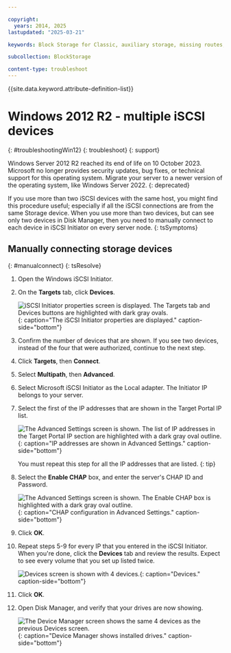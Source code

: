 ```yaml
---

copyright:
  years: 2014, 2025
lastupdated: "2025-03-21"

keywords: Block Storage for Classic, auxiliary storage, missing routes, mpio, multipath, windows, troubleshooting

subcollection: BlockStorage

content-type: troubleshoot
---
```

{{site.data.keyword.attribute-definition-list}}

# Windows 2012 R2 - multiple iSCSI devices
{: #troubleshootingWin12}
{: troubleshoot}
{: support}

Windows Server 2012 R2 reached its end of life on 10 October 2023. Microsoft no longer provides security updates, bug fixes, or technical support for this operating system. Migrate your server to a newer version of the operating system, like Windows Server 2022.
{: deprecated}

If you use more than two iSCSI devices with the same host, you might find this procedure useful; especially if all the iSCSI connections are from the same Storage device. When you use more than two devices, but can see only two devices in Disk Manager, then you need to manually connect to each device in iSCSI Initiator on every server node.
{: tsSymptoms}

## Manually connecting storage devices
{: #manualconnect}
{: tsResolve}

1. Open the Windows iSCSI Initiator.
2. On the **Targets** tab, click **Devices**.

   ![iSCSI Initiator properties screen is displayed. The Targets tab and Devices buttons are highlighted with dark gray ovals.](images/win12-ts1.svg){: caption="The iSCSI Initiator properties are displayed." caption-side="bottom"}
3. Confirm the number of devices that are shown. If you see two devices, instead of the four that were authorized, continue to the next step.
4. Click **Targets**, then **Connect**.
5. Select **Multipath**, then **Advanced**.
6. Select Microsoft iSCSI Initiator as the Local adapter. The Initiator IP belongs to your server.
7. Select the first of the IP addresses that are shown in the Target Portal IP list.

   ![The Advanced Settings screen is shown. The list of IP addresses in the Target Portal IP section are highlighted with a dark gray oval outline.](images/win12-ts3.svg){: caption="IP addresses are shown in Advanced Settings." caption-side="bottom"}

   You must repeat this step for all the IP addresses that are listed.
   {: tip}

8. Select the **Enable CHAP** box, and enter the server's CHAP ID and Password.

   ![The Advanced Settings screen is shown. The Enable CHAP box is highlighted with a dark gray oval outline.](images/win12-ts4.svg){: caption="CHAP configuration in Advanced Settings." caption-side="bottom"}
9. Click **OK**.
10. Repeat steps 5-9 for every IP that you entered in the iSCSI Initiator. When you're done, click the **Devices** tab and review the results. Expect to see every volume that you set up listed twice.

    ![Devices screen is shown with 4 devices.](images/win12-ts5.svg){: caption="Devices." caption-side="bottom"}
11. Click **OK**.
12. Open Disk Manager, and verify that your drives are now showing.

    ![The Device Manager screen shows the same 4 devices as the previous Devices screen.](images/win12-ts6.svg){: caption="Device Manager shows installed drives." caption-side="bottom"}
